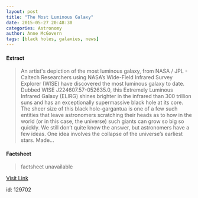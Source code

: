 ```yaml
---
layout: post
title: "The Most Luminous Galaxy"
date: 2015-05-27 20:48:30
categories: Astronomy
author: Anne McGovern
tags: [black holes, galaxies, news]
---
```



#### Extract
>An artist's depiction of the most luminous galaxy, from NASA / JPL - Caltech Researchers using NASA’s Wide-Field Infrared Survey Explorer (WISE) have discovered the most luminous galaxy to date. Dubbed WISE J224607.57-052635.0, this Extremely Luminous Infrared Galaxy (ELIRG) shines brighter in the infrared than 300 trillion suns and has an exceptionally supermassive black hole at its core. The sheer size of this black hole-gargantua is one of a few such entities that leave astronomers scratching their heads as to how in the world (or in this case, the universe) such giants can grow so big so quickly. We still don’t quite know the answer, but astronomers have a few ideas. One idea involves the collapse of the universe’s earliest stars. Made...

#### Factsheet
>factsheet unavailable

[Visit Link](http://www.skyandtelescope.com/astronomy-news/most-luminous-galaxy-0527201587/)

id:  129702



